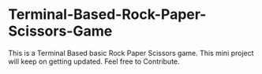 # Terminal-Based-Rock-Paper-Scissors-Game
This is a Terminal Based basic Rock Paper Scissors game. This mini project will keep on getting updated. Feel free to Contribute.
